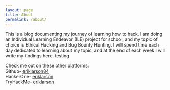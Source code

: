 ```yaml
---
layout: page
title: About
permalink: /about/
---
```


This is a blog documenting my journey of learning how to hack. I am doing an Individual Learning Endeavor (ILE) project for school, and my topic of choice is Ethical Hacking and Bug Bounty Hunting. I will spend time each day dedicated to learning about my topic, and at the end of each week I will write my findings here. testing

Check me out on these other platforms:  
Github- [eriklarson84](https://github.com/eriklarson84)  
HackerOne- [eriklarson](https://hackerone.com/eriklarson?type=user)  
TryHackMe- [eriklarson](https://tryhackme.com/)  
